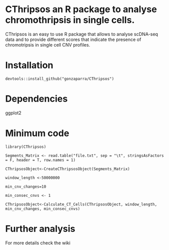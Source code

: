 # CThripsos an R package to analyse chromothripsis in single cells. 

CThripsos is an easy to use R package that allows to analyse scDNA-seq data and to provide different scores that indicate the presence of chromotripsis in single cell CNV profiles.

# Installation
`devtools::install_github("gonzaparra/CThripsos")`

# Dependencies
ggplot2

# Minimum code
`library(CThripsos)`

`Segments_Matrix <- read.table("file.txt", sep = "\t", stringsAsFactors = F, header = T, row.names = 1)`

`CThripsosObject<-CreateCThripsosObject(Segments_Matrix)`

`window_length <-50000000`

`min_cnv_changes=10`

`min_consec_cnvs <- 1`

`CThripsosObject<-Calculate_CT_Cells(CThripsosObject, window_length, min_cnv_changes, min_consec_cnvs)`

# Further analysis
For more details check the wiki

